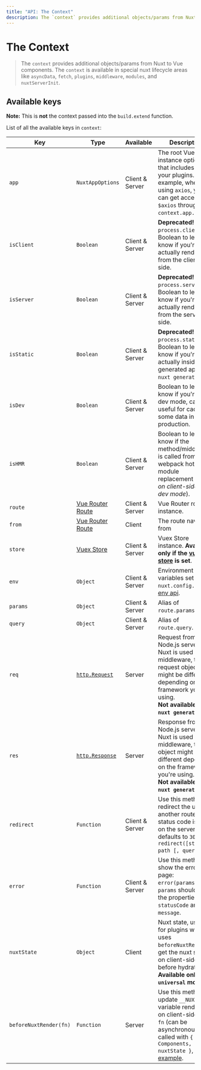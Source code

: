 ```yaml
---
title: "API: The Context"
description: The `context` provides additional objects/params from Nuxt not traditionally available to Vue components. The `context` is available in special nuxt lifecycle areas like `asyncData`, `plugins`, `middlewares`, `modules`, and `store/nuxtServerInit`.
---
```


# The Context

> The `context` provides additional objects/params from Nuxt to Vue components. The `context` is available in special nuxt lifecycle areas like `asyncData`, `fetch`, `plugins`, `middleware`, `modules`, and `nuxtServerInit`.

## Available keys

<div class="Alert Alert--teal">

  **Note:** This is **not** the context passed into the `build.extend` function.

</div>


List of all the available keys in `context`:

| Key                    | Type                                                                               | Available       | Description                                                                                                                                                                                                                                                                                 |
|------------------------|------------------------------------------------------------------------------------|-----------------|---------------------------------------------------------------------------------------------------------------------------------------------------------------------------------------------------------------------------------------------------------------------------------------------|
| `app`                  | `NuxtAppOptions`                                                                   | Client & Server | The root Vue instance options that includes all your plugins. For example, when using `axios`, you can get access to `$axios` through `context.app.$axios`.                                                                                                                                 |
| `isClient`             | `Boolean`                                                                          | Client & Server | **Deprecated!** Use `process.client`. Boolean to let you know if you're actually renderer from the client-side.                                                                                                                                                                             |
| `isServer`             | `Boolean`                                                                          | Client & Server | **Deprecated!** Use `process.server`. Boolean to let you know if you're actually renderer from the server-side.                                                                                                                                                                             |
| `isStatic`             | `Boolean`                                                                          | Client & Server | **Deprecated!** Use `process.static`. Boolean to let you know if you're actually inside a generated app (via `nuxt generate`).                                                                                                                                                              |
| `isDev`                | `Boolean`                                                                          | Client & Server | Boolean to let you know if you're in dev mode, can be useful for caching some data in production.                                                                                                                                                                                           |
| `isHMR`                | `Boolean`                                                                          | Client & Server | Boolean to let you know if the method/middleware is called from webpack hot module replacement (*only on client-side in dev mode*).                                                                                                                                                         |
| `route`                | [Vue Router Route](https://router.vuejs.org/en/api/route-object.html)              | Client & Server | Vue Router route instance.                                                                                                                                                                                                                                                                  |
| `from`                 | [Vue Router Route](https://router.vuejs.org/en/api/route-object.html)              | Client          | The route navigated from                                                                                                                                                                                                                                                                    |
| `store`                | [Vuex Store](https://vuex.vuejs.org/en/api.html#vuexstore-instance-properties)     | Client & Server | Vuex Store instance. **Available only if the [vuex store](/guide/vuex-store) is set**.                                                                                                                                                                                                      |
| `env`                  | `Object`                                                                           | Client & Server | Environment variables set in `nuxt.config.js`, see [env api](/api/configuration-env).                                                                                                                                                                                                       |
| `params`               | `Object`                                                                           | Client & Server | Alias of `route.params`.                                                                                                                                                                                                                                                                    |
| `query`                | `Object`                                                                           | Client & Server | Alias of `route.query`.                                                                                                                                                                                                                                                                     |
| `req`                  | [`http.Request`](https://nodejs.org/api/http.html#http_class_http_incomingmessage) | Server          | Request from the Node.js server. If Nuxt is used as a middleware, the request object might be different depending on the framework you're using.<br>**Not available via `nuxt generate`**.                                                                                                  |
| `res`                  | [`http.Response`](https://nodejs.org/api/http.html#http_class_http_serverresponse) | Server          | Response from the Node.js server. If Nuxt is used as a middleware, the res object might be different depending on the framework you're using.<br>**Not available via `nuxt generate`**.                                                                                                     |
| `redirect`             | `Function`                                                                         | Client & Server | Use this method to redirect the user to another route, the status code is used on the server-side, defaults to `302`. `redirect([status,] path [, query])`.                                                                                                                                 |
| `error`                | `Function`                                                                         | Client & Server | Use this method to show the error page: `error(params)`. The `params` should have the properties `statusCode` and `message`.                                                                                                                                                                |
| `nuxtState`            | `Object`                                                                           | Client          | Nuxt state, useful for plugins which uses `beforeNuxtRender` to get the nuxt state on client-side before hydration. **Available only in `universal` mode**.                                                                                                                                 |
| `beforeNuxtRender(fn)` | `Function`                                                                         | Server          | Use this method to update `__NUXT__` variable rendered on client-side, the `fn` (can be asynchronous) is called with `{ Components, nuxtState }`, see [example](https://github.com/nuxt/nuxt.js/blob/cf6b0df45f678c5ac35535d49710c606ab34787d/test/fixtures/basic/pages/special-state.vue). |

